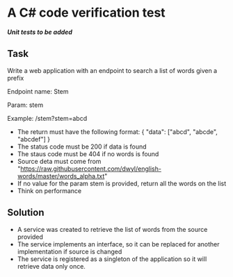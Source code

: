 # A C# code verification test

***Unit tests to be added***

## Task
Write a web application with an endpoint to search a list of words given a prefix

Endpoint name: Stem

Param: stem

Example: /stem?stem=abcd

* The return must have the following format: { "data": ["abcd", "abcde", "abcdef"] }
* The status code must be 200 if data is found
* The staus code must be 404 if no words is found
* Source deta must come from "https://raw.githubusercontent.com/dwyl/english-words/master/words_alpha.txt"
* If no value for the param stem is provided, return all the words on the list
* Think on performance

## Solution

* A service was created to retrieve the list of words from the source provided
* The service implements an interface, so it can be replaced for another implementation if source is changed
* The service is registered as a singleton of the application so it will retrieve data only once.
